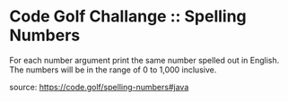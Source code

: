 # Code Golf Challange :: Spelling Numbers

For each number argument print the same number spelled out in English.
The numbers will be in the range of 0 to 1,000 inclusive.

source: https://code.golf/spelling-numbers#java
